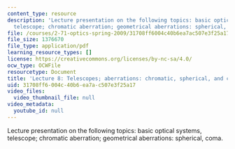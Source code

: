 ```yaml
---
content_type: resource
description: 'Lecture presentation on the following topics: basic optical systems,
  telescope; chromatic aberration; geometrical aberrations: spherical, coma.'
file: /courses/2-71-optics-spring-2009/31708ff6004c40b6ea7ac507e3f25a17_MIT2_71S09_lec08.pdf
file_size: 1376670
file_type: application/pdf
learning_resource_types: []
license: https://creativecommons.org/licenses/by-nc-sa/4.0/
ocw_type: OCWFile
resourcetype: Document
title: 'Lecture 8: Telescopes; aberrations: chromatic, spherical, and coma'
uid: 31708ff6-004c-40b6-ea7a-c507e3f25a17
video_files:
  video_thumbnail_file: null
video_metadata:
  youtube_id: null
---
```

Lecture presentation on the following topics: basic optical systems, telescope; chromatic aberration; geometrical aberrations: spherical, coma.